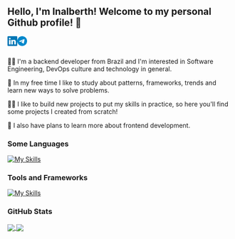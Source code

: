 ## Hello, I'm Inalberth! Welcome to my personal Github profile! 👋

<a href="https://www.linkedin.com/in/inalberth-pinheiro-santos/" target="_blank">
  <img align="left" alt="Inalberth Pinheiro Santos | LinkedIn" width="22px" src="https://github.com/CLorant/readme-social-icons/blob/main/large/colored/linkedin.svg" />
</a>
<a href="https://t.me/psinalberth" target="_blank">
  <img align="left" alt="Inalberth Pinheiro Santos | Telegram" width="22px" src="https://github.com/CLorant/readme-social-icons/blob/main/large/colored/telegram.svg" />
</a>

<br />
<br />


🧑‍💻 I'm a backend developer from Brazil and I'm interested in Software Engineering, DevOps culture and technology in general.

🌱 In my free time I like to study about patterns, frameworks, trends and learn new ways to solve problems.

🤹‍♂️ I like to build new projects to put my skills in practice, so here you'll find some projects I created from scratch! 

🎯 I also have plans to learn more about frontend development.

### Some Languages
[![My Skills](https://skillicons.dev/icons?i=java,kotlin,nodejs,ts&theme=light)](https://skillicons.dev)

### Tools and Frameworks

[![My Skills](https://skillicons.dev/icons?i=spring,idea,expressjs,nestjs,kafka,rabbitmq,mysql,postgresql,mongodb,pug,notion,linux,aws,jenkins,hibernate,prisma,sequelize,maven,gradle,git,github,docker,k8s&theme=dark)](https://skillicons.dev)

### GitHub Stats

<a href="https://github.com/anuraghazra/github-readme-stats">
  <img height=200 align="center" src="https://github-readme-stats.vercel.app/api?username=psinalberth" />
</a>
<a href="https://github.com/anuraghazra/convoychat">
  <img height=200 align="center" src="https://github-readme-stats.vercel.app/api/top-langs?username=psinalberth&layout=compact&langs_count=8&card_width=320" />
</a>
